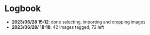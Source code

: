 # Logbook

- **2023/06/28 15:12**: done selecting, importing and cropping images
- **2023/06/28/ 18:18**: 42 images tagged, 72 left

